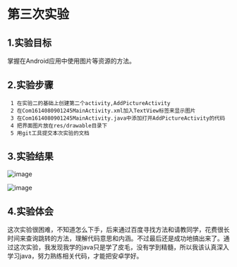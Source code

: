 # 第三次实验 
 
 ## 1.实验目标 
 
 掌握在Android应用中使用图片等资源的方法。 
 
 ## 2.实验步骤 
 
     1 在实验二的基础上创建第二个activity,AddPictureActivity
     2 在Com1614080901245MainActivity.xml加入TextView标签来显示图片
     3 在Com1614080901245MainActivity.java中添加打开AddPictureActivity的代码
     4 把界面图片放在res/drawable目录下
     5 用git工具提交本次实验的文档
     
 ## 3.实验结果 
 
 ![image](https://github.com/JingZXian/android-labs-2018/blob/master/com1614080901230/1.png) 
 
 ![image](https://github.com/JingZXian/android-labs-2018/blob/master/com1614080901230/2.png) 
 
 ## 4.实验体会 
 
 这次实验很困难，不知道怎么下手，后来通过百度寻找方法和请教同学，花费很长时间来查询跳转的方法，理解代码意思和内涵。不过最后还是成功地搞出来了。通过这次实验，我发现我学的java只是学了皮毛，没有学到精髓，所以我该认真深入学习java，努力熟练相关代码，才能把安卓学好。
